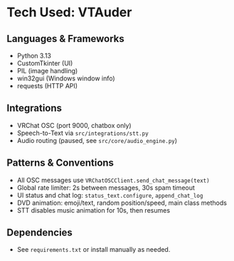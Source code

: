 # Tech Used: VTAuder

## Languages & Frameworks
- Python 3.13
- CustomTkinter (UI)
- PIL (image handling)
- win32gui (Windows window info)
- requests (HTTP API)

## Integrations
- VRChat OSC (port 9000, chatbox only)
- Speech-to-Text via `src/integrations/stt.py`
- Audio routing (paused, see `src/core/audio_engine.py`)

## Patterns & Conventions
- All OSC messages use `VRChatOSCClient.send_chat_message(text)`
- Global rate limiter: 2s between messages, 30s spam timeout
- UI status and chat log: `status_text.configure`, `append_chat_log`
- DVD animation: emoji/text, random position/speed, main class methods
- STT disables music animation for 10s, then resumes

## Dependencies
- See `requirements.txt` or install manually as needed.

